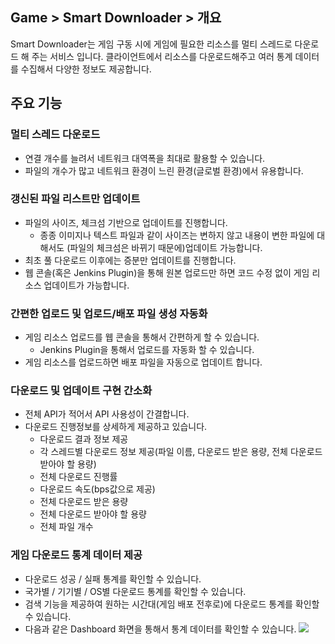 ## Game > Smart Downloader > 개요

Smart Downloader는 게임 구동 시에 게임에 필요한 리소스를 멀티 스레드로 다운로드 해 주는 서비스 입니다.
클라이언트에서 리소스를 다운로드해주고 여러 통계 데이터를 수집해서 다양한 정보도 제공합니다.

## 주요 기능

### 멀티 스레드 다운로드
- 연결 개수를 늘려서 네트워크 대역폭을 최대로 활용할 수 있습니다.
- 파일의 개수가 많고 네트워크 환경이 느린 환경(글로벌 환경)에서 유용합니다.

### 갱신된 파일 리스트만 업데이트
- 파일의 사이즈, 체크섬 기반으로 업데이트를 진행합니다.
	- 종종 이미지나 텍스트 파일과 같이 사이즈는 변하지 않고 내용이 변한 파일에 대해서도 (파일의 체크섬은 바뀌기 때문에)업데이트 가능합니다.
- 최초 풀 다운로드 이후에는 증분만 업데이트를 진행합니다.
- 웹 콘솔(혹은 Jenkins Plugin)을 통해 원본 업로드만 하면 코드 수정 없이 게임 리소스 업데이트가 가능합니다.

### 간편한 업로드 및 업로드/배포 파일 생성 자동화
- 게임 리소스 업로드를 웹 콘솔을 통해서 간편하게 할 수 있습니다.
	- Jenkins Plugin을 통해서 업로드를 자동화 할 수 있습니다.
- 게임 리소스를 업로드하면 배포 파일을 자동으로 업데이트 합니다.

### 다운로드 및 업데이트 구현 간소화
- 전체 API가 적어서 API 사용성이 간결합니다.
- 다운로드 진행정보를 상세하게 제공하고 있습니다.
	- 다운로드 결과 정보 제공
	- 각 스레드별 다운로드 정보 제공(파일 이름, 다운로드 받은 용량, 전체 다운로드 받아야 할 용량)
	- 전체 다운로드 진행률
	- 다운로드 속도(bps값으로 제공)
	- 전체 다운로드 받은 용량
	- 전체 다운로드 받아야 할 용량
	- 전체 파일 개수

### 게임 다운로드 통계 데이터 제공
- 다운로드 성공 / 실패 통계를 확인할 수 있습니다.
- 국가별 / 기기별 / OS별 다운로드 통계를 확인할 수 있습니다.
- 검색 기능을 제공하여 원하는 시간대(게임 배포 전후로)에 다운로드 통계를 확인할 수 있습니다.
- 다음과 같은 Dashboard 화면을 통해서 통계 데이터를 확인할 수 있습니다.
![](http://static.toastoven.net/prod_smartdownloader/img_04.png)
